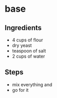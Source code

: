 # base

## Ingredients
- 4 cups of flour
- dry yeast
- teaspoon of salt
- 2 cups of water

## Steps
- mix everything and
- go for it